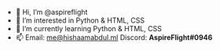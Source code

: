 - 👋 Hi, I’m @aspireflight
- 👀 I’m interested in Python & HTML, CSS
- 🌱 I’m currently learning Python & HTML, CSS
- 📫 Email: me@hishaamabdul.ml
Discord: **AspireFlight#0946**
<!---
hishaamabdul/hishaamabdul is a ✨ special ✨ repository because its `README.md` (this file) appears on your GitHub profile.
You can click the Preview link to take a look at your changes.
--->

